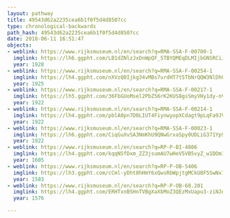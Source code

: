 ```yaml
---
layout: pathway
title: 49543d62a2235cea6b1f0f5d4d8507cc
type: chronological-backwards
path_hash: 49543d62a2235cea6b1f0f5d4d8507cc
date: 2018-06-11 16:51:47
objects:
- weblink: https://www.rijksmuseum.nl/en/search?q=RMA-SSA-F-00700-1
  imglink: https://lh6.ggpht.com/LB1dZNlzJxDnWpQF_5TBYQMEqDLMIjbGNSRCiJDk3LclWWwJ_LisSrm3HCHBqpng_eaIgzlOu-XRPefmEI69ea-kSQ=s200
  year: 1928
- weblink: https://www.rijksmuseum.nl/en/search?q=RMA-SSA-F-00254-1
  imglink: https://lh4.ggpht.com/nXVzQ0Ijkg34vMBs7urdHT7t5TbNrQQW3NlDhO7msk8mPXaV39TmqkzZyUi7VYicKMUz6SURZStG2qZskLkoVn4o8io=s200
  year: 1925
- weblink: https://www.rijksmuseum.nl/en/search?q=RMA-SSA-F-00217-1
  imglink: https://lh5.ggpht.com/36FbGUoMsel2PbZ56rK2KUS8gsSmyVHy1dy-nV-t9rjU93dvEx_ynYoQjp11BUYpKY7cgrXVqzfmXixDvhc6KMP1Nbs=s200
  year: 1922
- weblink: https://www.rijksmuseum.nl/en/search?q=RMA-SSA-F-00214-1
  imglink: https://lh4.ggpht.com/pblA0pn7D0LIUT4FiynwyopXCdagt9pLqFa9JV0363HL7Vrk3Suenfoyqxs0ea9Z4igXKiVdDALIopT31jLwrgrj6MW9=s200
  year: 1922
- weblink: https://www.rijksmuseum.nl/en/search?q=RMA-SSA-F-00023-1
  imglink: https://lh6.ggpht.com/CiqGuXvSA3NmKhU9QNwGrxaSpy0UDLiG371Yp99VcnNfr2gvDZ3_wdraodarBpeHmQB8uo2xur0oLtcY-g2vi-a5iMNb=s200
  year: 1922
- weblink: https://www.rijksmuseum.nl/en/search?q=RP-P-BI-4806
  imglink: https://lh4.ggpht.com/kqqN5fDxm_ZZ3jsumAU7wHeV5VB5vyZ_w1DOmIJobsPDqKqdvu5ymhCvF_hSRVmYzmSAeV2jpksxglcbsYhAijKCZw=s200
  year: 1605
- weblink: https://www.rijksmuseum.nl/en/search?q=RP-P-OB-5406
  imglink: https://lh3.ggpht.com/cCml-yDht8hHmY6xQwsRbWpjtgMCkU8F5SwNx71PeARqZMCfmWMnRHRxto8Mjt0j5R3JkrnJxi7EoQaCzvmXPVD9t_QA=s200
  year: 1583
- weblink: https://www.rijksmuseum.nl/en/search?q=RP-P-OB-68.201
  imglink: https://lh4.ggpht.com/ERHTxnBSHnTVBgXaXbMoZ3QEzMxUapu3-ziNJo6MKXvk7-p8szjsCXhPivn_rLaG4H2ndBB3mKxnhrE_1jlpGxzVbLo=s200
  year: 1576

---
```

